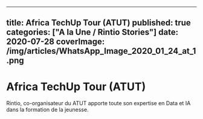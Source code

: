 ---
title: Africa TechUp Tour (ATUT)
published: true
categories: ["A la Une / Rintio Stories"]
date: 2020-07-28
coverImage: /img/articles/WhatsApp_Image_2020_01_24_at_1.png
-----

# Africa TechUp Tour (ATUT)

Rintio, co-organisateur du ATUT apporte toute son expertise en Data et IA dans la formation de la jeunesse.



